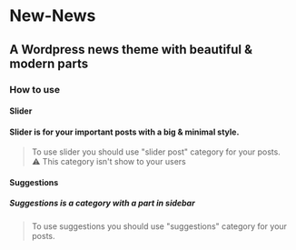 # New-News
## A Wordpress news theme with beautiful &amp; modern parts

### How to use

#### Slider
#### Slider is for your important posts with a big & minimal style.
> To use slider you should use "slider post" category for your posts.\
:warning: This category isn't show to your users


#### Suggestions
##### Suggestions is a category with a part in sidebar
> To use suggestions you should use "suggestions" category for your posts.

